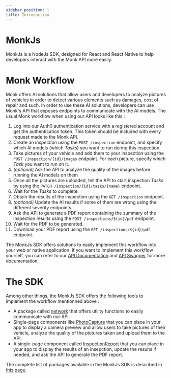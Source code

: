 ```yaml
---
sidebar_position: 1
title: Introduction
---
```


# MonkJs
MonkJs is a NodeJs SDK, designed for React and React Native to help developers interact with the Monk API more easily.

# Monk Workflow
Monk offers AI solutions that allow users and developers to analyze pictures of vehicles in order to detect various
elements such as damages, cost of repair and such. In order to use these AI solutions, developers can use Monk's API
that exposes endpoints to communicate with the AI models. The usual Monk workflow when using our API looks like this :

1. Log into our Auth0 authentication service with a registered account and get the authentication token. This token
  should be included with every request made to the Monk API.
2. Create an *Inspection* using the `POST /inspection` endpoint, and specify which AI models (which *Tasks*) you want to
  run during this inspection.
3. Take pictures of your vehicle and add them to your inspection using the `POST /inspection/{id}/images` endpoint. For
  each picture, specify which *Task* you want to run on it.
4. *(optional)* Ask the API to analyze the quality of the images before running the AI models on them
5. Once all the pictures are uploaded, tell the API to start inspection *Tasks* by using the
  `PATCH /inspection/{id}/tasks/{name}` endpoint.
6. Wait for the *Tasks* to complete.
7. Obtain the results of the inspection using the `GET /inspection` endpoint.
8. *(optional)* Update the AI results if some of them are wrong using the different severity endpoints.
9. Ask the API to generate a PDF report containing the summary of the inspection results using the
  `POST /inspections/${id}/pdf` endpoint.
10. Wait for the PDF to be generated.
11. Download your PDF report using the `GET /inspections/${id}/pdf` endpoint.

The MonkJs SDK offers solutions to easily implement this workflow into your web or native application. If you want to
implement this workflow yourself, you can refer to our [API Documentation](https://documentation.preview.monk.ai/) and
[API Swagger](https://api.monk.ai/v1/apidocs/) for more documentation.

# The SDK
Among other things, the MonkJs SDK offers the following tools to implement the workflow mentionned above :

- A package called [network](docs/packages/network.md) that offers utility functions to easily communicate with our API.
- Single-page components like [PhotoCapture](docs/packages/inspection-capture-web.md) that you can place in your app
  to display a camera preview and allow users to take pictures of their vehicle, analyze the quality of the pictures
  taken and upload them to the API.
- A single-page component called [InspectionReport](docs/packages/inspection-report-web.md) that you can place in your app
  to display the results of an insepction, update the results if needed, and ask the API to generate the PDF report.

The complete list of packages available in the MonkJs SDK is described in [this page](/docs/category/packages).
